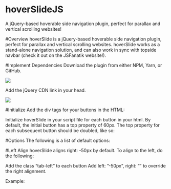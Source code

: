 # hoverSlideJS
A jQuery-based hoverable side navigation plugin, perfect for parallax and vertical scrolling websites!

#Overview
hoverSlide is a jQuery-based hoverable side navigation plugin, perfect for parallax and vertical scrolling websites. 
hoverSlide works as a stand-alone navigation solution, 
and can also work in sync with topside navbar (check it out on the JSFanatik website!).

#Implement Dependencies
Download the plugin from either NPM, Yarn, or GitHub. 

<img src="https://github.com/jsfanatik/hoverSlideJS/blob/master/plugin-img/hoverslide-cdn.PNG" />

Add the jQuery CDN link in your head.
  
<img src="https://github.com/jsfanatik/hoverSlideJS/blob/master/plugin-img/jquery-cdn.PNG" />

#Initialize
Add the div tags for your buttons in the HTML:

Initialize hoverSlide in your script file for each button in your html. By default, the initial button has a top property of 60px. The top property for each subsequent button should be doubled, like so:


#Options
The following is a list of default options:

#Left Align
hoverSlide aligns right: -50px by default. To align to the left, do the following:

Add the class “tab-left” to each button
Add left: ”-50px”, right: “” to override the right alignment. 

Example: 
